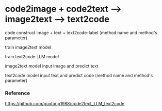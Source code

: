 # code2image + code2text --> image2text --> text2code

code construct image + text + text2code-label (method name and method's parameter)

train image2text model 

train text2code LLM model

image2text model input image and predict text

text2code model input text and predict code (method name and method's parameter)

### Reference

https://github.com/guotong1988/code2text_LLM_text2code 
